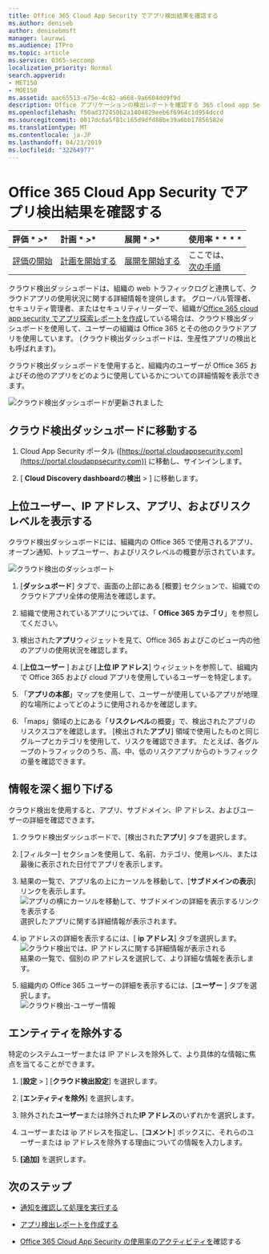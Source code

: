 ```yaml
---
title: Office 365 Cloud App Security でアプリ検出結果を確認する
ms.author: deniseb
author: denisebmsft
manager: laurawi
ms.audience: ITPro
ms.topic: article
ms.service: O365-seccomp
localization_priority: Normal
search.appverid:
- MET150
- MOE150
ms.assetid: aac65513-e75e-4c82-a668-9a6604dd9f9d
description: Office アプリケーションの検出レポートを確認する 365 cloud app Security は、組織内のユーザーがクラウドアプリをどのように使用するかについて詳しく知るのに役立ちます。 ファイアウォールとプロキシからのログファイルを使用してアプリ探索レポートを作成した後、アプリ検出ダッシュボードで結果を確認します。
ms.openlocfilehash: f50ad372450b2a1404829eeb6f6964c1d954dccd
ms.sourcegitcommit: 0017dc6a5f81c165d9dfd88be39a6bb17856582e
ms.translationtype: MT
ms.contentlocale: ja-JP
ms.lasthandoff: 04/23/2019
ms.locfileid: "32264977"
---
```

# <a name="review-app-discovery-findings-in-office-365-cloud-app-security"></a>Office 365 Cloud App Security でアプリ検出結果を確認する
  
|評価 * *\>**|計画 * *\>**|展開 * *\>**|使用率 * * * *|
|:-----|:-----|:-----|:-----|
|[評価の開始](office-365-cas-overview.md) <br/> |[計画を開始する](get-ready-for-office-365-cas.md) <br/> |[展開を開始する](turn-on-office-365-cas.md) <br/> |ここでは、  <br/> [次の手順](#next-steps) <br/> |
   
クラウド検出ダッシュボードは、組織の web トラフィックログと連携して、クラウドアプリの使用状況に関する詳細情報を提供します。 グローバル管理者、セキュリティ管理者、またはセキュリティリーダーで、組織が[Office 365 cloud app security でアプリ探索レポートを作成](create-app-discovery-reports-in-ocas.md)している場合は、クラウド検出ダッシュボードを使用して、ユーザーの組織は Office 365 とその他のクラウドアプリを使用しています。 (クラウド検出ダッシュボードは、生産性アプリの検出とも呼ばれます)。
  
 クラウド検出ダッシュボードを使用すると、組織内のユーザーが Office 365 およびその他のアプリをどのように使用しているかについての詳細情報を表示できます。 
  
![クラウド検出ダッシュボードが更新されました](media/12712681-c0b3-4cb3-b7fd-2cf2ad4e825f.png)
     
## <a name="go-to-the-cloud-discovery-dashboard"></a>クラウド検出ダッシュボードに移動する

1. Cloud App Security ポータル ([https://portal.cloudappsecurity.com](https://portal.cloudappsecurity.com)) に移動し、サインインします。
    
2. [ **Cloud Discovery dashboard**の**検出** \> ] に移動します。
    
## <a name="see-your-top-users-ip-addresses-apps-and-risk-levels"></a>上位ユーザー、IP アドレス、アプリ、およびリスクレベルを表示する

クラウド検出ダッシュボードには、組織内の Office 365 で使用されるアプリ、オープン通知、トップユーザー、およびリスクレベルの概要が示されています。
  
![クラウド検出のダッシュボート](media/06696946-fbdf-4781-b5b8-2ac074fcb2a1.png)
  
1. [**ダッシュボード**] タブで、画面の上部にある [概要] セクションで、組織でのクラウドアプリ全体の使用法を確認します。 
    
2. 組織で使用されているアプリについては、「 **Office 365 カテゴリ**」を参照してください。 
    
3. 検出された**アプリ**ウィジェットを見て、Office 365 およびこのビュー内の他のアプリの使用状況を確認します。 
    
4. [**上位ユーザー** ] および [**上位 IP アドレス**] ウィジェットを参照して、組織内で Office 365 および cloud アプリを使用しているユーザーを特定します。 
    
5. 「**アプリの本部**」マップを使用して、ユーザーが使用しているアプリが地理的な場所によってどのように使用されるかを確認します。 
    
6. 「maps」領域の上にある「**リスクレベル**の概要」で、検出されたアプリのリスクスコアを確認します。 [検出された**アプリ**] 領域で使用したものと同じグループとカテゴリを使用して、リスクを確認できます。 たとえば、各グループのトラフィックのうち、高、中、低のリスクアプリからのトラフィックの量を確認できます。 
    
## <a name="dive-deeper-into-the-information"></a>情報を深く掘り下げる

クラウド検出を使用すると、アプリ、サブドメイン、IP アドレス、およびユーザーの詳細を確認できます。
  
1. クラウド検出ダッシュボードで、[検出された**アプリ**] タブを選択します。 
    
2. [フィルター] セクションを使用して、名前、カテゴリ、使用レベル、または最後に表示された日付でアプリを表示します。
    
3. 結果の一覧で、アプリ名の上にカーソルを移動して、[**サブドメインの表示**] リンクを表示します。<br/> ![アプリの横にカーソルを移動して、サブドメインの詳細を表示するリンクを表示する](media/4a212215-8a2c-46fd-9ef9-89e4064658a6.png)<br/>選択したアプリに関する詳細情報が表示されます。
    
4. ip アドレスの詳細を表示するには、[ **ip アドレス**] タブを選択します。<br/>![クラウド検出では、IP アドレスに関する詳細情報が表示される](media/0c742bf6-da9e-4d22-8656-a27a5007d5d5.png)<br/>結果の一覧で、個別の IP アドレスを選択して、より詳細な情報を表示します。
    
5. 組織内の Office 365 ユーザーの詳細を表示するには、[**ユーザー** ] タブを選択します。<br/>![クラウド検出-ユーザー情報](media/2d9c2d85-01e6-4057-8020-d9a68f26bbac.png)
  
## <a name="exclude-entities"></a>エンティティを除外する

特定のシステムユーザーまたは IP アドレスを除外して、より具体的な情報に焦点を当てることができます。
  
1. [**設定** \> ] [**クラウド検出設定**] を選択します。
    
2. [**エンティティを除外**] を選択します。
    
3. 除外された**ユーザー**または除外された**IP アドレス**のいずれかを選択します。
    
4. ユーザーまたは ip アドレスを指定し、[**コメント**] ボックスに、それらのユーザーまたは ip アドレスを除外する理由についての情報を入力します。 
    
5. **[追加]** を選択します。
    
## <a name="next-steps"></a>次のステップ

- [通知を確認して処理を実行する](review-office-365-cas-alerts.md)
    
- [アプリ検出レポートを作成する](create-app-discovery-reports-in-ocas.md)
    
- [Office 365 Cloud App Security の使用率のアクティビティを](utilization-activities-for-ocas.md)確認する
    

